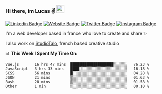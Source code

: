 ### Hi there, im Lucas ✌️ <img src="https://media.giphy.com/media/hvRJCLFzcasrR4ia7z/giphy.gif" width="25px">
[![Linkedin Badge](https://img.shields.io/badge/-LinkedIn-0e76a8?style=flat-square&logo=Linkedin&logoColor=white)](https://www.linkedin.com/in/lucasbellier/)
[![Website Badge](https://img.shields.io/badge/Website-3b5998?style=flat-square&logo=google-chrome&logoColor=white)](https://lucasblr.fr)
[![Twitter Badge](https://img.shields.io/badge/-Twitter-00acee?style=flat-square&logo=Twitter&logoColor=white)](https://twitter.com/ImJustLucas_)
[![Instagram Badge](https://img.shields.io/badge/-Instagram-e4405f?style=flat-square&logo=Instagram&logoColor=white)](https://instagram.com/luuucas.blr/)

I'm a web developer based in france who love to create and share ✨

I also work on [StudioTalo](https://talodev.fr), french based creative studio

📊 **This Week I Spent My Time On:**
<!--START_SECTION:waka-->

```text
Vue.js       16 hrs 47 mins  ███████████████████░░░░░░   76.23 %
JavaScript   3 hrs 33 mins   ████░░░░░░░░░░░░░░░░░░░░░   16.18 %
SCSS         56 mins         █░░░░░░░░░░░░░░░░░░░░░░░░   04.28 %
JSON         21 mins         ▒░░░░░░░░░░░░░░░░░░░░░░░░   01.63 %
Bash         20 mins         ▒░░░░░░░░░░░░░░░░░░░░░░░░   01.58 %
Other        1 min           ░░░░░░░░░░░░░░░░░░░░░░░░░   00.10 %
```

<!--END_SECTION:waka-->
